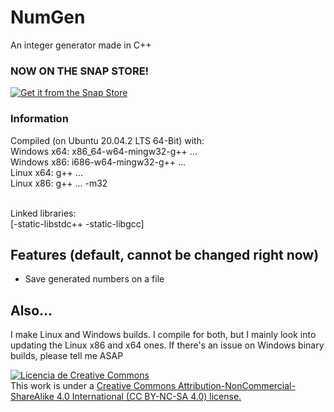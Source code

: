 # NumGen
An integer generator made in C++

### NOW ON THE SNAP STORE!
[![Get it from the Snap Store](https://snapcraft.io/static/images/badges/en/snap-store-black.svg)](https://snapcraft.io/numgen)

### Information
Compiled (on Ubuntu 20.04.2 LTS 64-Bit) with:<br>
Windows x64: x86_64-w64-mingw32-g++ ...<br>
Windows x86: i686-w64-mingw32-g++ ...<br>
Linux x64: g++ ...<br>
Linux x86: g++ ... -m32<br><br>

Linked libraries:<br>
[-static-libstdc++ -static-libgcc]

## Features (default, cannot be changed right now)
- Save generated numbers on a file

## Also...
I make Linux and Windows builds. I compile for both, but I mainly look into updating the Linux x86 and x64 ones. If there's an issue on Windows binary builds, please tell me ASAP 

<a rel="license" href="http://creativecommons.org/licenses/by-nc-sa/4.0/"><img alt="Licencia de Creative Commons" style="border-width:0" src="https://i.creativecommons.org/l/by-nc-sa/4.0/88x31.png" /></a><br />This work is under a <a rel="license" href="http://creativecommons.org/licenses/by-nc-sa/4.0/">Creative Commons Attribution-NonCommercial-ShareAlike 4.0 International (CC BY-NC-SA 4.0) license.</a>
